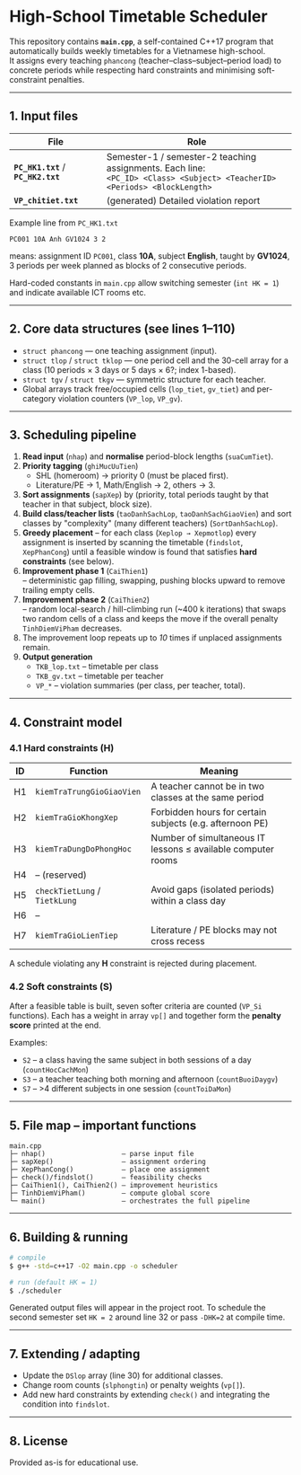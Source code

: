 # High-School Timetable Scheduler  

This repository contains **`main.cpp`**, a self-contained C++17 program that automatically builds weekly timetables for a Vietnamese high-school.  
It assigns every teaching `phancong` (teacher–class–subject–period load) to concrete periods while respecting hard constraints and minimising soft-constraint penalties.

---
## 1.  Input files
| File | Role |
|------|------|
| **`PC_HK1.txt`** / **`PC_HK2.txt`** | Semester-1 / semester-2 teaching assignments. Each line:<br>`<PC_ID> <Class> <Subject> <TeacherID> <Periods> <BlockLength>` |
| **`VP_chitiet.txt`** | (generated) Detailed violation report |

Example line from `PC_HK1.txt`  
```
PC001 10A Anh GV1024 3 2
```
means: assignment ID `PC001`, class **10A**, subject **English**, taught by **GV1024**, 3 periods per week planned as blocks of 2 consecutive periods.

Hard-coded constants in `main.cpp` allow switching semester (`int HK = 1`) and indicate available ICT rooms etc.

---
## 2.  Core data structures (see lines 1–110)
* `struct phancong`   — one teaching assignment (input).
* `struct tlop` / `struct tklop`   — one period cell and the 30-cell array for a class (10 periods × 3 days or 5 days × 6?; index 1-based).
* `struct tgv` / `struct tkgv`   — symmetric structure for each teacher.
* Global arrays track free/occupied cells (`lop_tiet`, `gv_tiet`) and per-category violation counters (`VP_lop`, `VP_gv`).

---
## 3.  Scheduling pipeline
1. **Read input** (`nhap`) and **normalise** period-block lengths (`suaCumTiet`).  
2. **Priority tagging** (`ghiMucUuTien`)  
   * SHL (homeroom) → priority 0 (must be placed first).  
   * Literature/PE → 1, Math/English → 2, others → 3.
3. **Sort assignments** (`sapXep`) by (priority, total periods taught by that teacher in that subject, block size).
4. **Build class/teacher lists** (`taoDanhSachLop`, `taoDanhSachGiaoVien`) and sort classes by "complexity" (many different teachers) (`SortDanhSachLop`).
5. **Greedy placement** – for each class (`Xeplop → Xepmotlop`) every assignment is inserted by scanning the timetable (`findslot`, `XepPhanCong`) until a feasible window is found that satisfies **hard constraints** (see below).
6. **Improvement phase 1** (`CaiThien1`)  
   – deterministic gap filling, swapping, pushing blocks upward to remove trailing empty cells.
7. **Improvement phase 2** (`CaiThien2`)  
   – random local-search / hill-climbing run (~400 k iterations) that swaps two random cells of a class and keeps the move if the overall penalty `TinhDiemViPham` decreases.
8. The improvement loop repeats up to *10* times if unplaced assignments remain.
9. **Output generation**  
   * `TKB_lop.txt` – timetable per class  
   * `TKB_gv.txt` – timetable per teacher  
   * `VP_*` – violation summaries (per class, per teacher, total).

---
## 4.  Constraint model
### 4.1 Hard constraints (H)
| ID | Function | Meaning |
|----|----------|---------|
| H1 | `kiemTraTrungGioGiaoVien` | A teacher cannot be in two classes at the same period |
| H2 | `kiemTraGioKhongXep` | Forbidden hours for certain subjects (e.g. afternoon PE) |
| H3 | `kiemTraDungDoPhongHoc` | Number of simultaneous IT lessons ≤ available computer rooms |
| H4 | – (reserved) |
| H5 | `checkTietLung` / `TietkLung` | Avoid gaps (isolated periods) within a class day |
| H6 | – |
| H7 | `kiemTraGioLienTiep` | Literature / PE blocks may not cross recess |

A schedule violating any **H** constraint is rejected during placement.

### 4.2 Soft constraints (S)
After a feasible table is built, seven softer criteria are counted (`VP_Si` functions). Each has a weight in array `vp[]` and together form the **penalty score** printed at the end.

Examples:
* `S2` – a class having the same subject in both sessions of a day (`countHocCachMon`)
* `S3` – a teacher teaching both morning and afternoon (`countBuoiDaygv`)
* `S7` – >4 different subjects in one session (`countToiDaMon`)

---
## 5.  File map – important functions
```text
main.cpp
├─ nhap()                   – parse input file
├─ sapXep()                 – assignment ordering
├─ XepPhanCong()            – place one assignment
├─ check()/findslot()       – feasibility checks
├─ CaiThien1(), CaiThien2() – improvement heuristics
├─ TinhDiemViPham()         – compute global score
└─ main()                   – orchestrates the full pipeline
```

---
## 6.  Building & running
```bash
# compile
$ g++ -std=c++17 -O2 main.cpp -o scheduler

# run (default HK = 1)
$ ./scheduler
```
Generated output files will appear in the project root. To schedule the second semester set `HK = 2` around line 32 or pass `-DHK=2` at compile time.

---
## 7.  Extending / adapting
* Update the `DSlop` array (line 30) for additional classes.
* Change room counts (`slphongtin`) or penalty weights (`vp[]`).
* Add new hard constraints by extending `check()` and integrating the condition into `findslot`.

---
## 8.  License
Provided as-is for educational use.